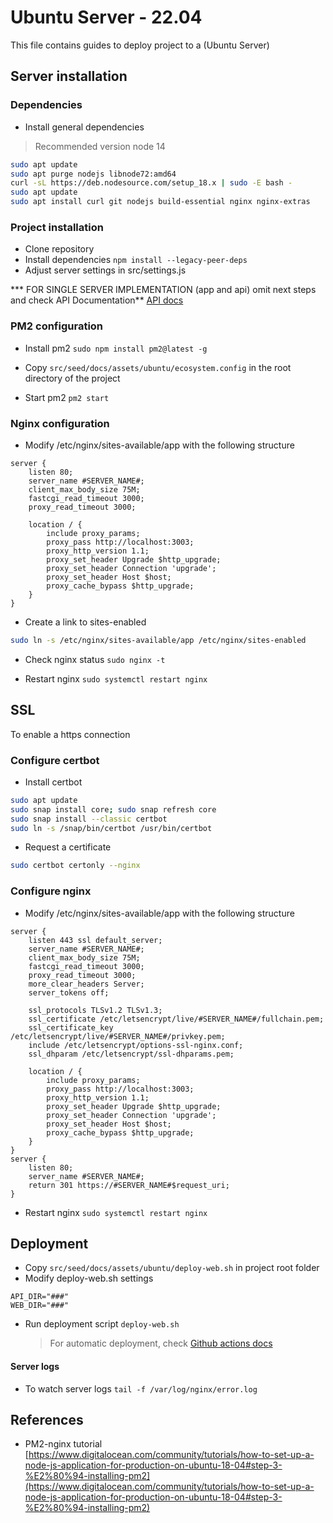 # Ubuntu Server - 22.04

This file contains guides to deploy project to a (Ubuntu Server)

## Server installation

### Dependencies

- Install general dependencies
>   Recommended version node 14
```bash 
sudo apt update
sudo apt purge nodejs libnode72:amd64
curl -sL https://deb.nodesource.com/setup_18.x | sudo -E bash -
sudo apt update
sudo apt install curl git nodejs build-essential nginx nginx-extras
```

### Project installation

-   Clone repository
-   Install dependencies `npm install --legacy-peer-deps`
-   Adjust server settings in src/settings.js

*** FOR SINGLE SERVER IMPLEMENTATION (app and api) omit next steps and check API Documentation**
[API docs](https://github.com/erick-rivas/django-reference/blob/master/seed/docs/210_deploy_ubuntu.md)

### PM2 configuration

-   Install pm2 `sudo npm install pm2@latest -g`

-   Copy `src/seed/docs/assets/ubuntu/ecosystem.config` in the root directory of the project

-   Start pm2 `pm2 start`

### Nginx configuration

-   Modify /etc/nginx/sites-available/app with the following structure
```
server {
    listen 80;
    server_name #SERVER_NAME#;
    client_max_body_size 75M;
    fastcgi_read_timeout 3000;
    proxy_read_timeout 3000;

    location / {
        include proxy_params;
        proxy_pass http://localhost:3003;
        proxy_http_version 1.1;
        proxy_set_header Upgrade $http_upgrade;
        proxy_set_header Connection 'upgrade';
        proxy_set_header Host $host;
        proxy_cache_bypass $http_upgrade;
    }
}
```

-   Create a link to sites-enabled
``` bash
sudo ln -s /etc/nginx/sites-available/app /etc/nginx/sites-enabled
```

-   Check nginx status `sudo nginx -t`

-   Restart nginx `sudo systemctl restart nginx`

## SSL

To enable a https connection

### Configure certbot

-   Install certbot
```bash
sudo apt update
sudo snap install core; sudo snap refresh core
sudo snap install --classic certbot
sudo ln -s /snap/bin/certbot /usr/bin/certbot
```

-   Request a certificate
```bash
sudo certbot certonly --nginx
```

### Configure nginx

-  Modify /etc/nginx/sites-available/app with the following structure
```
server {
    listen 443 ssl default_server;
    server_name #SERVER_NAME#;
    client_max_body_size 75M;
    fastcgi_read_timeout 3000;
    proxy_read_timeout 3000;
    more_clear_headers Server;
    server_tokens off;

    ssl_protocols TLSv1.2 TLSv1.3;
    ssl_certificate /etc/letsencrypt/live/#SERVER_NAME#/fullchain.pem;
    ssl_certificate_key /etc/letsencrypt/live/#SERVER_NAME#/privkey.pem;
    include /etc/letsencrypt/options-ssl-nginx.conf;
    ssl_dhparam /etc/letsencrypt/ssl-dhparams.pem;

    location / {
        include proxy_params;
        proxy_pass http://localhost:3003;
        proxy_http_version 1.1;
        proxy_set_header Upgrade $http_upgrade;
        proxy_set_header Connection 'upgrade';
        proxy_set_header Host $host;
        proxy_cache_bypass $http_upgrade;
    }
}
server {
    listen 80;
    server_name #SERVER_NAME#;
    return 301 https://#SERVER_NAME#$request_uri;
}
```

-   Restart nginx `sudo systemctl restart nginx`

## Deployment

-   Copy `src/seed/docs/assets/ubuntu/deploy-web.sh` in project root folder
-   Modify deploy-web.sh settings
```
API_DIR="###"
WEB_DIR="###"
```

-   Run deployment script `deploy-web.sh`
    > For automatic deployment, check [Github actions docs](220_deploy_github.md)

#### Server logs

-   To watch server logs `tail -f /var/log/nginx/error.log`

## References

-   PM2-nginx tutorial [https://www.digitalocean.com/community/tutorials/how-to-set-up-a-node-js-application-for-production-on-ubuntu-18-04#step-3-%E2%80%94-installing-pm2](https://www.digitalocean.com/community/tutorials/how-to-set-up-a-node-js-application-for-production-on-ubuntu-18-04#step-3-%E2%80%94-installing-pm2)